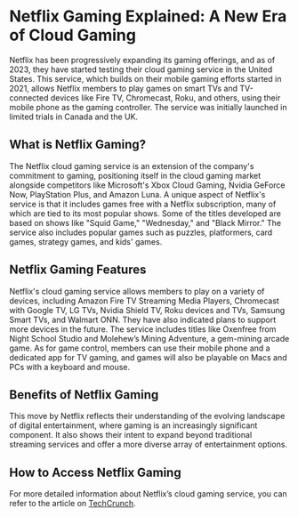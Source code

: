# Netflix Gaming Explained: A New Era of Cloud Gaming

Netflix has been progressively expanding its gaming offerings, and as of 2023, they have started testing their cloud gaming service in the United States. This service, which builds on their mobile gaming efforts started in 2021, allows Netflix members to play games on smart TVs and TV-connected devices like Fire TV, Chromecast, Roku, and others, using their mobile phone as the gaming controller. The service was initially launched in limited trials in Canada and the UK.

## What is Netflix Gaming?

The Netflix cloud gaming service is an extension of the company's commitment to gaming, positioning itself in the cloud gaming market alongside competitors like Microsoft's Xbox Cloud Gaming, Nvidia GeForce Now, PlayStation Plus, and Amazon Luna. A unique aspect of Netflix's service is that it includes games free with a Netflix subscription, many of which are tied to its most popular shows. Some of the titles developed are based on shows like "Squid Game," "Wednesday," and "Black Mirror." The service also includes popular games such as puzzles, platformers, card games, strategy games, and kids' games.

## Netflix Gaming Features

Netflix's cloud gaming service allows members to play on a variety of devices, including Amazon Fire TV Streaming Media Players, Chromecast with Google TV, LG TVs, Nvidia Shield TV, Roku devices and TVs, Samsung Smart TVs, and Walmart ONN. They have also indicated plans to support more devices in the future. The service includes titles like Oxenfree from Night School Studio and Molehew’s Mining Adventure, a gem-mining arcade game. As for game control, members can use their mobile phone and a dedicated app for TV gaming, and games will also be playable on Macs and PCs with a keyboard and mouse.

## Benefits of Netflix Gaming

This move by Netflix reflects their understanding of the evolving landscape of digital entertainment, where gaming is an increasingly significant component. It also shows their intent to expand beyond traditional streaming services and offer a more diverse array of entertainment options.

## How to Access Netflix Gaming

For more detailed information about Netflix’s cloud gaming service, you can refer to the article on [TechCrunch](https://techcrunch.com/2023/10/16/netflixs-cloud-gaming-service-begins-tests-in-u-s/).


